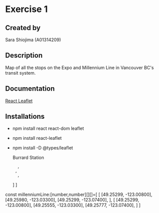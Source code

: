 # Exercise 1

## Created by

Sara Shiojima (A01314209)

## Description

Map of all the stops on the Expo and Millennium Line in Vancouver BC's transit system.

## Documentation

[React Leaflet](https://react-leaflet.js.org/)

## Installations
- npm install react react-dom leaflet
- npm install react-leaflet

- npm install -D @types/leaflet






  <Marker position={} icon={icon}>
            <Popup>
                Burrard Station
           </Popup>
        </Marker>

        ,
       ,
        ,
       
    ]
]

const millenniumLine:[number,number][][]=[
    [
        [49.25299, -123.00800],
        [49.25980, -123.03300],
        [49.25299, -123.07400], 
    ],
    [
        [49.25299, -123.00800],
        [49.25555, -123.03300],
        [49.25777, -123.07400], 
    ]
]